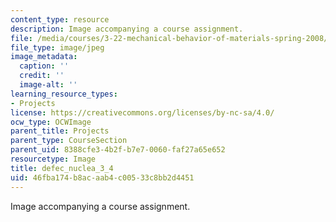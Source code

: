```yaml
---
content_type: resource
description: Image accompanying a course assignment.
file: /media/courses/3-22-mechanical-behavior-of-materials-spring-2008/46fba174b8acaab4c00533c8bb2d4451_defec_nuclea_3_4.jpg
file_type: image/jpeg
image_metadata:
  caption: ''
  credit: ''
  image-alt: ''
learning_resource_types:
- Projects
license: https://creativecommons.org/licenses/by-nc-sa/4.0/
ocw_type: OCWImage
parent_title: Projects
parent_type: CourseSection
parent_uid: 8388cfe3-4b2f-b7e7-0060-faf27a65e652
resourcetype: Image
title: defec_nuclea_3_4
uid: 46fba174-b8ac-aab4-c005-33c8bb2d4451
---
```

Image accompanying a course assignment.